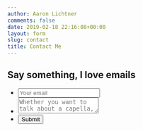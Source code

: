 ```yaml
---
author: Aaron Lichtner
comments: false
date: 2019-02-18 22:16:08+00:00
layout: form
slug: contact
title: Contact Me
---
```


<h2>Say something, I love emails</h2>

<div class="page">
<form class="form-style" action="https://formspree.io/alichtner@gmail.com" method="POST">
<ul>
  <li><input type="email" name="email" class="field-style" placeholder="Your email"></li>
  <li><textarea name="message" class="field-style" placeholder="Whether you want to talk about a capella, 3D printing, or weiner dogs, I'd love to hear from you."></textarea></li>
  <li><input type="submit"></li>
  <input type="hidden" name="_next" value="/"/>
 </ul>
</form>
</div>
